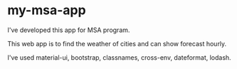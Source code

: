 # my-msa-app

I've developed this app for MSA program.

This web app is to find the weather of cities and can show forecast hourly.

I've used material-ui, bootstrap, classnames, cross-env, dateformat, lodash.
